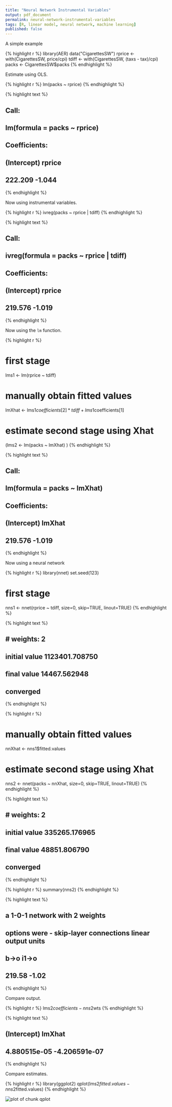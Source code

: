 ```yaml
---
title: "Neural Network Instrumental Variables"
output: pdf_document
permalink: neural-network-instrumental-variables
tags: [R, linear model, neural network, machine learning]
published: false
---
```


A simple example


{% highlight r %}
library(AER)
data("CigarettesSW")
rprice  <- with(CigarettesSW, price/cpi)
tdiff   <- with(CigarettesSW, (taxs - tax)/cpi)
packs   <- CigarettesSW$packs
{% endhighlight %}

Estimate using OLS.


{% highlight r %}
lm(packs ~ rprice)
{% endhighlight %}



{% highlight text %}
## 
## Call:
## lm(formula = packs ~ rprice)
## 
## Coefficients:
## (Intercept)       rprice  
##     222.209       -1.044
{% endhighlight %}

Now using instrumental variables.


{% highlight r %}
ivreg(packs ~ rprice | tdiff)
{% endhighlight %}



{% highlight text %}
## 
## Call:
## ivreg(formula = packs ~ rprice | tdiff)
## 
## Coefficients:
## (Intercept)       rprice  
##     219.576       -1.019
{% endhighlight %}

Now using the `lm` function.


{% highlight r %}
# first stage
lms1 <- lm(rprice ~ tdiff)

# manually obtain fitted values
lmXhat <- lms1$coefficients[2]*tdiff + lms1$coefficients[1]

# estimate second stage using Xhat
(lms2 <- lm(packs ~ lmXhat) )
{% endhighlight %}



{% highlight text %}
## 
## Call:
## lm(formula = packs ~ lmXhat)
## 
## Coefficients:
## (Intercept)       lmXhat  
##     219.576       -1.019
{% endhighlight %}

Now using a neural network


{% highlight r %}
library(nnet)
set.seed(123)

# first stage
nns1 <- nnet(rprice ~ tdiff, size=0, skip=TRUE, linout=TRUE)
{% endhighlight %}



{% highlight text %}
## # weights:  2
## initial  value 1123401.708750 
## final  value 14467.562948 
## converged
{% endhighlight %}



{% highlight r %}
# manually obtain fitted values
nnXhat <- nns1$fitted.values

# estimate second stage using Xhat
nns2 <- nnet(packs ~ nnXhat, size=0, skip=TRUE, linout=TRUE)
{% endhighlight %}



{% highlight text %}
## # weights:  2
## initial  value 335265.176965 
## final  value 48851.806790 
## converged
{% endhighlight %}



{% highlight r %}
summary(nns2)
{% endhighlight %}



{% highlight text %}
## a 1-0-1 network with 2 weights
## options were - skip-layer connections  linear output units 
##   b->o  i1->o 
## 219.58  -1.02
{% endhighlight %}

Compare output.


{% highlight r %}
lms2$coefficients - nns2$wts
{% endhighlight %}



{% highlight text %}
##   (Intercept)        lmXhat 
##  4.880515e-05 -4.206591e-07
{% endhighlight %}

Compare estimates.


{% highlight r %}
library(ggplot2)
qplot(lms2$fitted.values - nns2$fitted.values)
{% endhighlight %}

![plot of chunk qplot](/images/source/2015-10-20-neural-network-instrumental-variables/qplot-1.png) 
